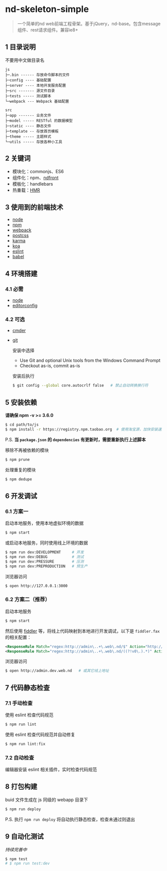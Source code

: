 # nd-skeleton-simple

> 一个简单的nd web前端工程骨架。基于jQuery，nd-base。包含message组件、rest请求组件。兼容ie8+

## 1 目录说明

不要用中文做目录名

```
js
├─.bin ------ 存放命令脚本的文件
├─config ---- 基础配置
├─server ---- 本地开发服务配置
├─src ------- 源文件目录
├─tests ----- 测试脚本
└─webpack --- Webpack 基础配置
```

```
src
├─app ------- 业务文件
├─model ----- RESTful 的数据模型
├─static ---- 静态文件
├─template -- 存放首页模板
├─theme ----- 主题样式
└─utils ----- 存放各种小工具
```

## 2 关键词

- 模块化：commonjs、ES6
- 组件化：npm、[ndfront](https://github.com/ndfront)
- 模板化：handlebars
- 热重载：[HMR](http://webpack.github.io/docs/hot-module-replacement.html)

## 3 使用到的前端技术

- [node](https://nodejs.org/)
- [npm](https://npmjs.com/)
- [webpack](http://webpack.github.io/)
- [postcss](http://postcss.org/)
- [karma](https://karma-runner.github.io/)
- [koa](http://koajs.com/)
- [eslint](http://eslint.org/)
- [babel](https://babeljs.io/)

## 4 环境搭建

### 4.1 必需

- [node](https://nodejs.org/)
- [editorconfig](http://editorconfig.org/)

### 4.2 可选

- [cmder](http://cmder.net/)
- [git](https://git-scm.com/)

  安装中选择

  - Use Git and optional Unix tools from the Windows Command Prompt
  - Checkout as-is, commit as-is

  安装后执行

  ```bash
  $ git config --global core.autocrlf false   # 禁止自动转换换行符
  ```

## 5 安装依赖

**请确保 npm -v >= 3.6.0**

```bash
$ cd path/to/js
$ npm install -r https://registry.npm.taobao.org  # 使用淘宝源，加快安装速度
```

P.S. **当 `package.json` 的 `dependencies` 有更新时，需要重新执行上述脚本**

移除不再被依赖的模块

```bash
$ npm prune
```

处理重复的模块

```bash
$ npm dedupe
```

## 6 开发调试

### 6.1 方案一

启动本地服务，使用本地虚拟环境的数据

```bash
$ npm start
```

或启动本地服务，同时使用线上环境的数据

```bash
$ npm run dev:DEVELOPMENT     # 开发
$ npm run dev:DEBUG           # 测试
$ npm run dev:PRESSURE        # 压测
$ npm run dev:PREPRODUCTION   # 预生产
```

浏览器访问

```bash
$ open http://127.0.0.1:3000
```

### 6.2 方案二（推荐）

启动本地服务

```bash
$ npm start
```

然后使用 [fiddler](http://www.telerik.com/fiddler) 等，将线上代码映射到本地进行开发调试，以下是 `fiddler.fax` 的相关配置：

```xml
<ResponseRule Match="regex:http://admin\..+\.web\.nd/$" Action="http://localhost:3000/" Enabled="true" />
<ResponseRule Match="regex:http://admin\..+\.web\.nd/((?!v0\.).*)" Action="http://localhost:3000/$1" Enabled="true" />
```

浏览器访问

```bash
$ open http://admin.dev.web.nd   # 或其它线上地址
```

## 7 代码静态检查

### 7.1 手动检查

使用 eslint 检查代码规范

```bash
$ npm run lint
```

使用 eslint 检查代码规范并自动修复

```bash
$ npm run lint:fix
```

### 7.2 自动检查

编辑器安装 eslint 相关插件，实时检查代码规范

## 8 打包构建

buid 文件生成在 js 同级的 webapp 目录下

```bash
$ npm run deploy
```

P.S. 执行 `npm run deploy` 将自动执行静态检查，检查未通过则退出

## 9 自动化测试

*持续完善中*

```bash
$ npm test
# $ npm run test:dev
```
